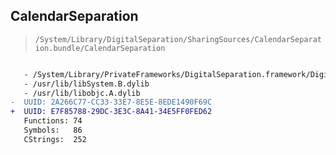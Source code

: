 ## CalendarSeparation

> `/System/Library/DigitalSeparation/SharingSources/CalendarSeparation.bundle/CalendarSeparation`

```diff

   - /System/Library/PrivateFrameworks/DigitalSeparation.framework/DigitalSeparation
   - /usr/lib/libSystem.B.dylib
   - /usr/lib/libobjc.A.dylib
-  UUID: 2A266C77-CC33-33E7-8E5E-8EDE1490F69C
+  UUID: E7F85788-29DC-3E3C-8A41-34E5FF0FED62
   Functions: 74
   Symbols:   86
   CStrings:  252

```
